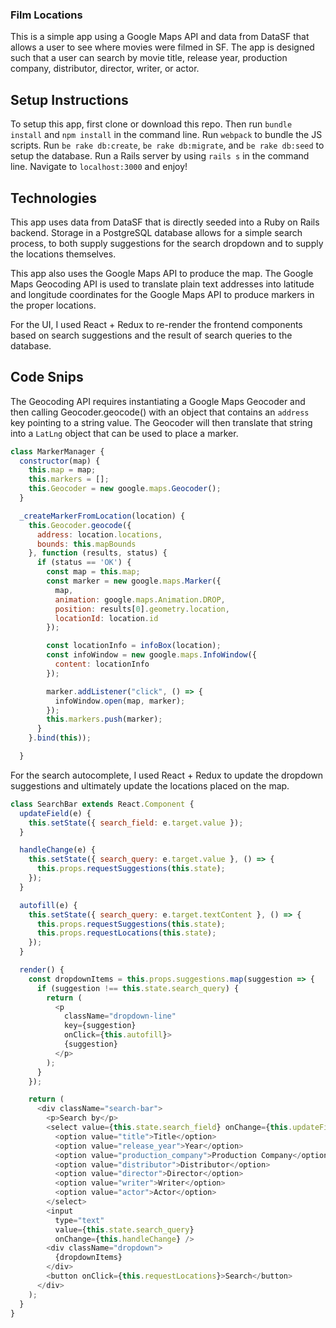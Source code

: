 ### Film Locations

This is a simple app using a Google Maps API and data from DataSF that allows a user to see where movies were filmed in SF. The app is designed such that a user can search by movie title, release year, production company, distributor, director, writer, or actor.

## Setup Instructions

To setup this app, first clone or download this repo. Then run `bundle install` and `npm install` in the command line. Run `webpack` to bundle the JS scripts. Run `be rake db:create`, `be rake db:migrate`, and `be rake db:seed` to setup the database. Run a Rails server by using `rails s` in the command line. Navigate to `localhost:3000` and enjoy!

## Technologies

This app uses data from DataSF that is directly seeded into a Ruby on Rails backend. Storage in a PostgreSQL database allows for a simple search process, to both supply suggestions for the search dropdown and to supply the locations themselves.

This app also uses the Google Maps API to produce the map. The Google Maps Geocoding API is used to translate plain text addresses into latitude and longitude coordinates for the Google Maps API to produce markers in the proper locations.

For the UI, I used React + Redux to re-render the frontend components based on search suggestions and the result of search queries to the database.

## Code Snips

The Geocoding API requires instantiating a Google Maps Geocoder and then calling Geocoder.geocode() with an object that contains an `address` key pointing to a string value. The Geocoder will then translate that string into a `LatLng` object that can be used to place a marker.

```js
class MarkerManager {
  constructor(map) {
    this.map = map;
    this.markers = [];
    this.Geocoder = new google.maps.Geocoder();
  }

  _createMarkerFromLocation(location) {
    this.Geocoder.geocode({
      address: location.locations,
      bounds: this.mapBounds
    }, function (results, status) {
      if (status == 'OK') {
        const map = this.map;
        const marker = new google.maps.Marker({
          map,
          animation: google.maps.Animation.DROP,
          position: results[0].geometry.location,
          locationId: location.id
        });

        const locationInfo = infoBox(location);
        const infoWindow = new google.maps.InfoWindow({
          content: locationInfo
        });

        marker.addListener("click", () => {
          infoWindow.open(map, marker);
        });
        this.markers.push(marker);
      }
    }.bind(this));

  }
```

For the search autocomplete, I used React + Redux to update the dropdown suggestions and ultimately update the locations placed on the map.

```js
class SearchBar extends React.Component {
  updateField(e) {
    this.setState({ search_field: e.target.value });
  }

  handleChange(e) {
    this.setState({ search_query: e.target.value }, () => {
      this.props.requestSuggestions(this.state);
    });
  }

  autofill(e) {
    this.setState({ search_query: e.target.textContent }, () => {
      this.props.requestSuggestions(this.state);
      this.props.requestLocations(this.state);
    });
  }

  render() {
    const dropdownItems = this.props.suggestions.map(suggestion => {
      if (suggestion !== this.state.search_query) {
        return (
          <p
            className="dropdown-line"
            key={suggestion}
            onClick={this.autofill}>
            {suggestion}
          </p>
        );
      }
    });

    return (
      <div className="search-bar">
        <p>Search by</p>
        <select value={this.state.search_field} onChange={this.updateField}>
          <option value="title">Title</option>
          <option value="release_year">Year</option>
          <option value="production_company">Production Company</option>
          <option value="distributor">Distributor</option>
          <option value="director">Director</option>
          <option value="writer">Writer</option>
          <option value="actor">Actor</option>
        </select>
        <input
          type="text"
          value={this.state.search_query}
          onChange={this.handleChange} />
        <div className="dropdown">
          {dropdownItems}
        </div>
        <button onClick={this.requestLocations}>Search</button>
      </div>
    );
  }
}

```
